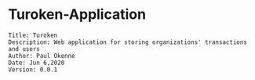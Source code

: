 # Turoken-Application
    Title: Turoken
    Description: Web application for storing organizations' transactions and users
    Author: Paul Okenne
    Date: Jun 6,2020
    Version: 0.0.1
